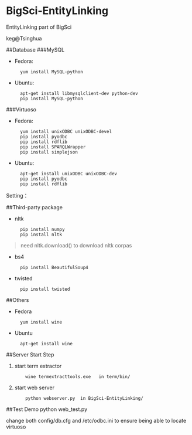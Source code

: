 BigSci-EntityLinking
====================

EntityLinking part of BigSci

keg@Tsinghua

##Database
###MySQL
* Fedora:

        yum install MySQL-python

* Ubuntu:

        apt-get install libmysqlclient-dev python-dev
        pip install MySQL-python

###Virtuoso
* Fedora:

        yum install unixODBC unixODBC-devel
        pip install pyodbc 
        pip install rdflib
        pip install SPARQLWrapper
        pip install simplejson

* Ubuntu:

        apt-get install unixODBC unixODBC-dev
        pip install pyodbc 
        pip install rdflib

Setting：

##Third-party package
* nltk 

        pip install numpy
        pip install nltk

> need nltk.download() to download nltk corpas

* bs4    
 
        pip install BeautifulSoup4

* twisted 

        pip install twisted

##Others
* Fedora

        yum install wine

* Ubuntu

        apt-get install wine

##Server Start Step
1. start term extractor

           wine termextracttools.exe   in term/bin/


2. start web server

           python webserver.py  in BigSci-EntityLinking/

##Test Demo
    python web_test.py


change both config/db.cfg and /etc/odbc.ini to ensure being able to locate virtuoso
